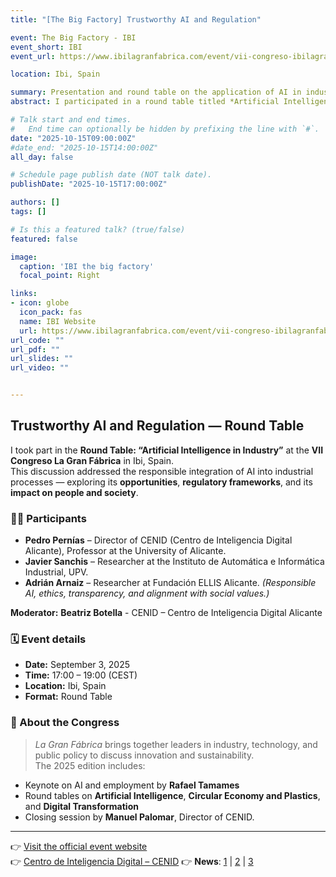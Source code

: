 ```yaml
---
title: "[The Big Factory] Trustworthy AI and Regulation"

event: The Big Factory - IBI
event_short: IBI
event_url: https://www.ibilagranfabrica.com/event/vii-congreso-ibilagranfabrica/

location: Ibi, Spain

summary: Presentation and round table on the application of AI in industry, its opportunities, and its regulatory framework.
abstract: I participated in a round table titled *Artificial Intelligence in Industry* as part of the VII Congreso **La Gran Fábrica**. The discussion will focus on how AI can be applied responsibly and transparently in the industrial sector, ensuring that its use aligns with social values and has a positive impact on people and industry.

# Talk start and end times.
#   End time can optionally be hidden by prefixing the line with `#`.
date: "2025-10-15T09:00:00Z"
#date_end: "2025-10-15T14:00:00Z"
all_day: false

# Schedule page publish date (NOT talk date).
publishDate: "2025-10-15T17:00:00Z"

authors: []
tags: []

# Is this a featured talk? (true/false)
featured: false

image:
  caption: 'IBI the big factory'
  focal_point: Right

links:
- icon: globe
  icon_pack: fas
  name: IBI Website
  url: https://www.ibilagranfabrica.com/event/vii-congreso-ibilagranfabrica/
url_code: ""
url_pdf: ""
url_slides: ""
url_video: ""


---
```



## Trustworthy AI and Regulation — Round Table

I took part in the **Round Table: “Artificial Intelligence in Industry”** at the **VII Congreso La Gran Fábrica** in Ibi, Spain.  
This discussion addressed the responsible integration of AI into industrial processes — exploring its **opportunities**, **regulatory frameworks**, and its **impact on people and society**.

### 🧑‍💼 Participants
- **Pedro Pernías** – Director of CENID (Centro de Inteligencia Digital Alicante), Professor at the University of Alicante.  
- **Javier Sanchis** – Researcher at the Instituto de Automática e Informática Industrial, UPV.  
- **Adrián Arnaiz** – Researcher at Fundación ELLIS Alicante. *(Responsible AI, ethics, transparency, and alignment with social values.)*

**Moderator:** **Beatriz Botella** - CENID – Centro de Inteligencia Digital Alicante

### 🗓️ Event details
- **Date:** September 3, 2025  
- **Time:** 17:00 – 19:00 (CEST)  
- **Location:** Ibi, Spain  
- **Format:** Round Table

### 🧭 About the Congress
> *La Gran Fábrica* brings together leaders in industry, technology, and public policy to discuss innovation and sustainability.  
The 2025 edition includes:
- Keynote on AI and employment by **Rafael Tamames**  
- Round tables on **Artificial Intelligence**, **Circular Economy and Plastics**, and **Digital Transformation**  
- Closing session by **Manuel Palomar**, Director of CENID.

---

👉 [Visit the official event website](https://www.ibilagranfabrica.com/event/vii-congreso-ibilagranfabrica/)  
👉 [Centro de Inteligencia Digital – CENID](https://cenid.es/)
👉 **News**: [1](https://www.elperiodic.com/ibi/celebra-congreso-gran-fabrica-participacion-expertos-innovacion_1040108) | [2](https://www.ibi.es/ibi-celebra-el-vii-congreso-ibi-la-gran-fabrica-con-la-participacion-de-expertos-en-innovacion-e-ia/) | [3](https://www.informacion.es/alcoy/2025/10/15/ibi-aborda-futuro-tecnologico-industria-122657352.html)